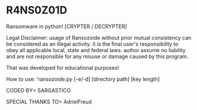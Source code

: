 # R4NS0Z01D
Ransomware in python! [CRYPTER / DECRYPTER]

Legal Disclaimer: usage of Ransozoide without prior mutual consistency can be considered as an 
illegal activity. it is the final user's responsibility to obey all applicable local, state and 
federal laws. author assume no liability and are not responsible for any misuse or damage caused 
by this program.

That was developed for educational purposes!

How to use: 'ransozoide.py [-e/-d] [directory path] [key length]

CODED BY> SARGASTICO

SPECIAL THANKS TO> AdrielFreud

